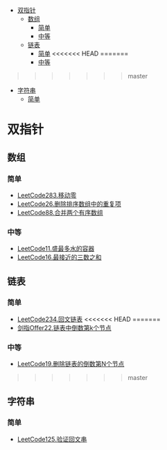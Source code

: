 <!-- TOC -->

- [双指针](#双指针)
  - [数组](#数组)
    - [简单](#简单)
    - [中等](#中等)
  - [链表](#链表)
    - [简单](#简单-1)
<<<<<<< HEAD
=======
    - [中等](#中等-1)
>>>>>>> master
  - [字符串](#字符串)
    - [简单](#简单-2)

<!-- /TOC -->
# 双指针
## 数组
### 简单
- [LeetCode283.移动零](https://leetcode-cn.com/problems/move-zeroes/)
- [LeetCode26.删除排序数组中的重复项](https://leetcode-cn.com/problems/remove-duplicates-from-sorted-array/)
- [LeetCode88.合并两个有序数组](https://leetcode-cn.com/problems/merge-sorted-array/)
### 中等
- [LeetCode11.盛最多水的容器](https://leetcode-cn.com/problems/container-with-most-water/)
- [LeetCode16.最接近的三数之和](https://leetcode-cn.com/problems/3sum-closest/)
## 链表
### 简单
- [LeetCode234.回文链表](https://leetcode-cn.com/problems/palindrome-linked-list/)
<<<<<<< HEAD
=======
- [剑指Offer22.链表中倒数第k个节点](https://leetcode-cn.com/problems/lian-biao-zhong-dao-shu-di-kge-jie-dian-lcof/)
### 中等
- [LeetCode19.删除链表的倒数第N个节点](https://leetcode-cn.com/problems/remove-nth-node-from-end-of-list/)
>>>>>>> master
## 字符串
### 简单
- [LeetCode125.验证回文串](https://leetcode-cn.com/problems/valid-palindrome/)